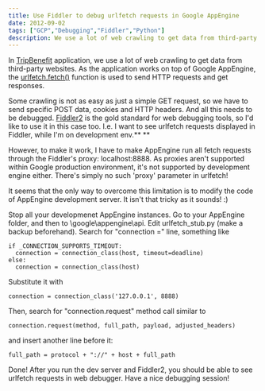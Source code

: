 ```yaml
---
title: Use Fiddler to debug urlfetch requests in Google AppEngine
date: 2012-09-02
tags: ["GCP","Debugging","Fiddler","Python"]
description: We use a lot of web crawling to get data from third-party websites. Some crawling is not as easy as just a simple GET request, so we have to send specific POST data, cookies and HTTP headers. And all this needs to be debugged. Fiddler2 is the gold standard for web debugging tools, so I'd like to use it in this case too.
---
```


In [TripBenefit](http://www.tripbenefit.com "TripBenefit.com - travel in St. Petersburg, Russia") application, we use a lot of web crawling to get data from third-party websites. As the application works on top of Google AppEngine, the [urlfetch.fetch()](https://developers.google.com/appengine/docs/python/urlfetch/fetchfunction?hl=ru "urlfetch.fetch() docs") function is used to send HTTP requests and get responses.

Some crawling is not as easy as just a simple GET request, so we have to send specific POST data, cookies and HTTP headers. And all this needs to be debugged. [Fiddler2](http://www.fiddler2.com "Fiddler2 web debugging tool") is the gold standard for web debugging tools, so I'd like to use it in this case too. I.e. I want to see urlfetch requests displayed in Fiddler, while I'm on development env.**
**

However, to make it work, I have to make AppEngine run all fetch requests through the Fiddler's proxy: localhost:8888. As proxies aren't supported within Google production environment, it's not supported by development engine either. There's simply no such 'proxy' parameter in urlfetch!

It seems that the only way to overcome this limitation is to modify the code of AppEngine development server. It isn't that tricky as it sounds! :)

Stop all your developmenet AppEngine instances. Go to your AppEngine folder, and then to \google\appengine\api\. Edit urlfetch_stub.py (make a backup beforehand). Search for "connection =" line, something like

    if _CONNECTION_SUPPORTS_TIMEOUT:
      connection = connection_class(host, timeout=deadline)
    else:
      connection = connection_class(host)

Substitute it with

    connection = connection_class('127.0.0.1', 8888)

Then, search for "connection.request" method call similar to

    connection.request(method, full_path, payload, adjusted_headers)

and insert another line before it:

    full_path = protocol + "://" + host + full_path

Done! After you run the dev server and Fiddler2, you should be able to see urlfetch requests in web debugger. Have a nice debugging session!